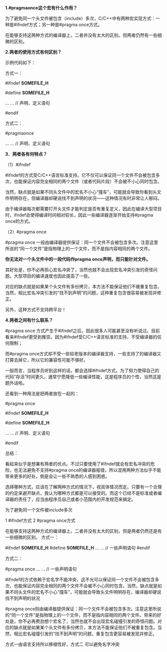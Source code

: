 **1.#pragmaonce这个宏有什么作用？**

为了避免同一个头文件被包含（include）多次，C/C++中有两种宏实现方式：一种是#ifndef方式；另一种是#pragma once方式。

在能够支持这两种方式的编译器上，二者并没有太大的区别。但两者仍然有一些细微的区别。

 

**2.两者的使用方式有何区别？**

示例代码如下：

 方式一：

 \#ifndef __SOMEFILE_H__

\#define  __SOMEFILE_H__

 ... ... // 声明、定义语句

\#endif

  

方式二：

\#pragmaonce

 ... ... // 声明、定义语句

 

**3．两者各有何特点？**

（1）#ifndef

 \#ifndef的方式受C/C++语言标准支持。它不仅可以保证同一个文件不会被包含多次，也能保证内容完全相同的两个文件（或者代码片段）不会被不小心同时包含。

 当然，缺点就是如果不同头文件中的宏名不小心“撞车”，可能就会导致你看到头文件明明存在，但编译器却硬说找不到声明的状况——这种情况有时非常让人郁闷。

 由于编译器每次都需要打开头文件才能判定是否有重复定义，因此在编译大型项目时，ifndef会使得编译时间相对较长，因此一些编译器逐渐开始支持#pragma once的方式。

（2）#pragma once

 \#pragma once 一般由编译器提供保证：同一个文件不会被包含多次。注意这里所说的“同一个文件”是指物理上的一个文件，而不是指内容相同的两个文件。

 **你无法对一个头文件中的一段代码作pragma once声明，而只能针对文件。**

 其好处是，你不必再担心宏名冲突了，当然也就不会出现宏名冲突引发的奇怪问题。大型项目的编译速度也因此提高了一些。

 对应的缺点就是如果某个头文件有多份拷贝，本方法不能保证他们不被重复包含。当然，相比宏名冲突引发的“找不到声明”的问题，这种重复包含很容易被发现并修正。

 另外，这种方式不支持跨平台！

 

**4.两者之间有什么联系？**

 \#pragma once 方式产生于#ifndef之后，因此很多人可能甚至没有听说过。目前看来#ifndef更受到推崇。因为#ifndef受C/C++语言标准的支持，不受编译器的任何限制；

 而#pragma once方式却不受一些较老版本的编译器支持，一些支持了的编译器又打算去掉它，所以它的兼容性可能不够好。

 一般而言，当程序员听到这样的话，都会选择#ifndef方式，为了努力使得自己的代码“存活”时间更久，通常宁愿降低一些编译性能，这是程序员的个性，当然这是题外话啦。

 还看到一种用法是把两者放在一起的：

   \#pragma once

  \#ifndef __SOMEFILE_H__

  \#define __SOMEFILE_H__

  ... ... // 声明、定义语句

  \#endif

总结：

​    看起来似乎是想兼有两者的优点。不过只要使用了#ifndef就会有宏名冲突的危险，也无法避免不支持#pragma once的编译器报错，所以混用两种方法似乎不能带来更多的好处，倒是会让一些不熟悉的人感到困惑。

​    选择哪种方式，应该在了解两种方式的情况下，视具体情况而定。只要有一个合理的约定来避开缺点，我认为哪种方式都是可以接受的。而这个已经不是标准或者编译器的责任了，应当由程序员自己或者小范围内的开发规范来搞定。

为了避免同一个文件被include多次

1  #ifndef方式
2  #pragma once方式

在能够支持这两种方式的编译器上，二者并没有太大的区别，但是两者仍然还是有一些细微的区别。
  方式一：

  \#ifndef __SOMEFILE_H__
  \#define __SOMEFILE_H__
  ... ... // 一些声明语句
  \#endif

  方式二：

  \#pragma once
  ... ... // 一些声明语句


  \#ifndef的方式依赖于宏名字不能冲突，这不光可以保证同一个文件不会被包含多次，也能保证内容完全相同的两个文件不会被不小心同时包含。当然，缺点就是如果不同头文件的宏名不小心“撞车”，可能就会导致头文件明明存在，编译器却硬说找不到声明的状况

  \#pragma once则由编译器提供保证：同一个文件不会被包含多次。注意这里所说的“同一个文件”是指物理上的一个文件，而不是指内容相同的两个文件。带来的好处是，你不必再费劲想个宏名了，当然也就不会出现宏名碰撞引发的奇怪问题。对应的缺点就是如果某个头文件有多份拷贝，本方法不能保证他们不被重复包含。当然，相比宏名碰撞引发的“找不到声明”的问题，重复包含更容易被发现并修正。

  方式一由语言支持所以移植性好，方式二 可以避免名字冲突